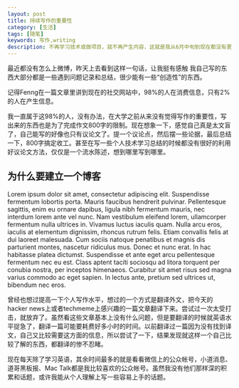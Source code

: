```yaml
---
layout: post
title: 持续写作的重要性
category: [生活]
tags: [随笔]
keywords: 写作,writing
description: 不再学习技术或做项目，就不再产生内容，这就是我从6月中旬到现在都没有更新的原因
---
```



最近都没有怎么上微博，昨天上去看到这样一句话，让我挺有感触
我自己写的东西大部分都是一些遇到问题记录和总结，很少能有一些“创造性”的东西。

记得Fenng在一篇文章里讲到现在的社交网站中，98%的人在消费信息，只有2%的人在产生信息。

我一直属于这98%的人，没有办法，在大学之前从来没有觉得写作的重要性，写出来的东西也是为了完成作文800字的限制。现在想象一下，感觉自己真是太文盲了，自己能写的好像也只有议论文了。提一个议论点，然后摆一些论据，最后总结一下，800字搞定收工。甚至在写一些个人技术学习总结的时候都没有很好的利用好议论文方法，仅仅是一个流水陈述，想到哪里写到哪里。


## 为什么要建立一个博客
Lorem ipsum dolor sit amet, consectetur adipiscing elit. Suspendisse fermentum lobortis porta. Mauris faucibus hendrerit pulvinar. Pellentesque sagittis, enim eu ornare dapibus, ligula nibh fermentum mauris, nec interdum lorem ante vel nunc. Nam vestibulum eleifend lorem, ullamcorper fermentum nulla ultrices in. Vivamus luctus iaculis quam. Nulla arcu eros, iaculis at elementum dignissim, rhoncus rutrum felis. Etiam convallis felis at dui laoreet malesuada. Cum sociis natoque penatibus et magnis dis parturient montes, nascetur ridiculus mus. Donec et nunc erat. In hac habitasse platea dictumst. Suspendisse et ante eget arcu pellentesque fermentum nec eu est. Class aptent taciti sociosqu ad litora torquent per conubia nostra, per inceptos himenaeos. Curabitur sit amet risus sed magna varius commodo ac eget sapien. In lectus ante, pretium sed ultrices ut, bibendum nec eros.



曾经也想过提高一下个人写作水平，想过的一个方式是翻译外文，把今天的hacker news上或者techmeme上感兴趣的一篇文章翻译下来。尝试过一次太受打击，就放弃了。虽然看这些文章基本上没有什么问题，但是要翻译的时候就英语水平捉急了，翻译一篇可能要耗费好多小时的时间。以前翻译过一篇因为没有找到译文，自己又比较需要这方面的信息，所以尝试了一下，结果发现就这样一个自己比较了解的东西，都翻译的惨不忍睹。

现在每天除了学习英语，其余时间最多的就是看看微信上的公众帐号，小道消息、道哥黑板报、Mac Talk都是我比较喜欢的公众帐号。虽然我没有他们那样深的积累和话题，或许我能从个人理解上写一些容易上手的话题。




